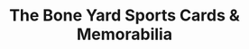---
title: "The Bone Yard Sports Cards & Memorabilia"
url: /boardman/the-bone-yard-sports-cards-und-memorabilia/
shop: Sammler
---